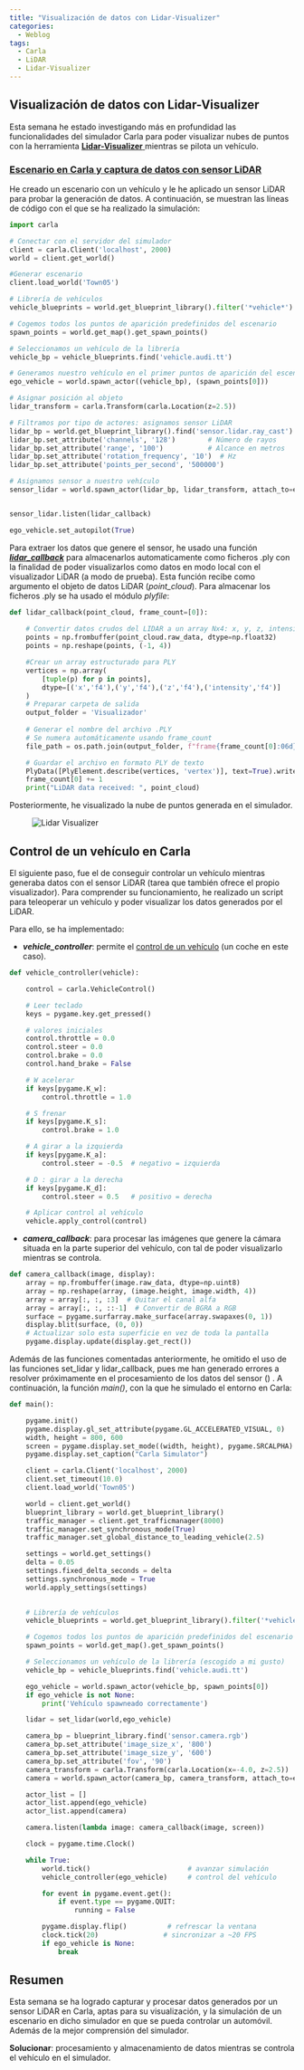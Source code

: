 ```yaml
---
title: "Visualización de datos con Lidar-Visualizer"
categories:
  - Weblog
tags:
  - Carla
  - LiDAR
  - Lidar-Visualizer
---
```


## Visualización de datos con Lidar-Visualizer

Esta semana he estado investigando más en profundidad las funcionalidades del simulador Carla para poder visualizar nubes de puntos con la herramienta [**Lidar-Visualizer** ](https://github.com/RoboticsLabURJC/2024-tfg-felix-martinez/tree/main/Lidar-Visualizer) mientras se pilota un vehículo.


### [Escenario en Carla y captura de datos con sensor LiDAR](https://carla.readthedocs.io/en/latest/tuto_first_steps/#add-sensors)

He creado un escenario con un vehículo y le he aplicado un sensor LiDAR para probar la generación de datos. A continuación, se muestran las líneas de código con el que se ha realizado la simulación: 

```python
import carla

# Conectar con el servidor del simulador
client = carla.Client('localhost', 2000)
world = client.get_world()

#Generar escenario
client.load_world('Town05')

# Librería de vehículos
vehicle_blueprints = world.get_blueprint_library().filter('*vehicle*')

# Cogemos todos los puntos de aparición predefinidos del escenario
spawn_points = world.get_map().get_spawn_points()

# Seleccionamos un vehículo de la librería
vehicle_bp = vehicle_blueprints.find('vehicle.audi.tt')

# Generamos nuestro vehículo en el primer puntos de aparición del escenario
ego_vehicle = world.spawn_actor((vehicle_bp), (spawn_points[0]))

# Asignar posición al objeto
lidar_transform = carla.Transform(carla.Location(z=2.5))

# Filtramos por tipo de actores: asignamos sensor LiDAR
lidar_bp = world.get_blueprint_library().find('sensor.lidar.ray_cast')
lidar_bp.set_attribute('channels', '128')        # Número de rayos
lidar_bp.set_attribute('range', '100')           # Alcance en metros
lidar_bp.set_attribute('rotation_frequency', '10')  # Hz
lidar_bp.set_attribute('points_per_second', '500000') 

# Asignamos sensor a nuestro vehículo
sensor_lidar = world.spawn_actor(lidar_bp, lidar_transform, attach_to=ego_vehicle)


sensor_lidar.listen(lidar_callback)

ego_vehicle.set_autopilot(True)

```

Para extraer los datos que genere el sensor, he usado una función [***lidar_callback***](https://carla.readthedocs.io/en/latest/core_sensors/) para almacenarlos automaticamente como ficheros .ply con la finalidad de poder visualizarlos como datos en modo local con el visualizador LiDAR (a modo de prueba). Esta función recibe como argumento el objeto de datos LiDAR (*point_cloud*). Para almacenar los ficheros .ply se ha usado el módulo *plyfile*:


```python
def lidar_callback(point_cloud, frame_count=[0]):
   
    # Convertir datos crudos del LIDAR a un array Nx4: x, y, z, intensidad
    points = np.frombuffer(point_cloud.raw_data, dtype=np.float32)
    points = np.reshape(points, (-1, 4))

    #Crear un array estructurado para PLY
    vertices = np.array(
        [tuple(p) for p in points],
        dtype=[('x','f4'),('y','f4'),('z','f4'),('intensity','f4')]
    )
    # Preparar carpeta de salida
    output_folder = 'Visualizador'
   
    # Generar el nombre del archivo .PLY
    # Se numera automáticamente usando frame_count
    file_path = os.path.join(output_folder, f"frame{frame_count[0]:06d}.ply")

    # Guardar el archivo en formato PLY de texto
    PlyData([PlyElement.describe(vertices, 'vertex')], text=True).write(file_path)
    frame_count[0] += 1
    print("LiDAR data received: ", point_cloud)
```
Posteriormente, he visualizado la nube de puntos generada en el simulador.

<figure class="align-center" style="max-width: 100%">
  <img src="{{ site.url }}{{ site.baseurl }}/assets/images/Lidar_Visualizer.png" alt="Lidar Visualizer">
</figure>

## Control de un vehículo en Carla

El siguiente paso, fue el de conseguir controlar un vehículo mientras generaba datos con el sensor LiDAR (tarea que también ofrece el propio visualizador). Para comprender su funcionamiento, he realizado un script para teleoperar un vehículo y poder visualizar los datos generados por el LiDAR.

Para ello, se ha implementado: 
- ***vehicle_controller***: permite el [control de un vehículo](https://carla.readthedocs.io/en/latest/python_api/#carlavehiclecontrol) (un coche en este caso).

```python
def vehicle_controller(vehicle):

    control = carla.VehicleControl()

    # Leer teclado
    keys = pygame.key.get_pressed()

    # valores iniciales
    control.throttle = 0.0
    control.steer = 0.0
    control.brake = 0.0
    control.hand_brake = False

    # W acelerar
    if keys[pygame.K_w]:
        control.throttle = 1.0

    # S frenar
    if keys[pygame.K_s]:
        control.brake = 1.0

    # A girar a la izquierda
    if keys[pygame.K_a]:
        control.steer = -0.5  # negativo = izquierda

    # D : girar a la derecha
    if keys[pygame.K_d]:
        control.steer = 0.5   # positivo = derecha

    # Aplicar control al vehículo
    vehicle.apply_control(control)
```

- ***camera_callback***: para procesar las imágenes que genere la cámara situada en la parte superior del vehículo, con tal de poder visualizarlo mientras se controla.

```python
def camera_callback(image, display):
    array = np.frombuffer(image.raw_data, dtype=np.uint8)
    array = np.reshape(array, (image.height, image.width, 4))
    array = array[:, :, :3]  # Quitar el canal alfa
    array = array[:, :, ::-1]  # Convertir de BGRA a RGB
    surface = pygame.surfarray.make_surface(array.swapaxes(0, 1))
    display.blit(surface, (0, 0))
    # Actualizar solo esta superficie en vez de toda la pantalla
    pygame.display.update(display.get_rect()) 
```

Además de las funciones comentadas anteriormente, he omitido el uso de las funciones set_lidar y lidar_callback, pues me han generado errores a resolver próximamente en el procesamiento de los datos del sensor () . A continuación, la función *main()*, con la que he simulado el entorno en Carla:

```python
def main():

    pygame.init()
    pygame.display.gl_set_attribute(pygame.GL_ACCELERATED_VISUAL, 0)
    width, height = 800, 600
    screen = pygame.display.set_mode((width, height), pygame.SRCALPHA)
    pygame.display.set_caption("Carla Simulator")

    client = carla.Client('localhost', 2000)
    client.set_timeout(10.0)
    client.load_world('Town05')

    world = client.get_world()
    blueprint_library = world.get_blueprint_library()
    traffic_manager = client.get_trafficmanager(8000)
    traffic_manager.set_synchronous_mode(True)
    traffic_manager.set_global_distance_to_leading_vehicle(2.5)

    settings = world.get_settings()
    delta = 0.05
    settings.fixed_delta_seconds = delta
    settings.synchronous_mode = True
    world.apply_settings(settings)

    
    # Librería de vehículos
    vehicle_blueprints = world.get_blueprint_library().filter('*vehicle*')

    # Cogemos todos los puntos de aparición predefinidos del escenario
    spawn_points = world.get_map().get_spawn_points()

    # Seleccionamos un vehículo de la librería (escogido a mi gusto)
    vehicle_bp = vehicle_blueprints.find('vehicle.audi.tt')

    ego_vehicle = world.spawn_actor(vehicle_bp, spawn_points[0])
    if ego_vehicle is not None:
        print('Vehículo spawneado correctamente')

    lidar = set_lidar(world,ego_vehicle)

    camera_bp = blueprint_library.find('sensor.camera.rgb')
    camera_bp.set_attribute('image_size_x', '800')
    camera_bp.set_attribute('image_size_y', '600')
    camera_bp.set_attribute('fov', '90')
    camera_transform = carla.Transform(carla.Location(x=-4.0, z=2.5))
    camera = world.spawn_actor(camera_bp, camera_transform, attach_to=ego_vehicle)

    actor_list = []
    actor_list.append(ego_vehicle)
    actor_list.append(camera)

    camera.listen(lambda image: camera_callback(image, screen))

    clock = pygame.time.Clock()

    while True:
        world.tick()                        # avanzar simulación
        vehicle_controller(ego_vehicle)     # control del vehículo

        for event in pygame.event.get(): 
            if event.type == pygame.QUIT:
                running = False

        pygame.display.flip()          # refrescar la ventana
        clock.tick(20)                # sincronizar a ~20 FPS
        if ego_vehicle is None:
            break
```

## Resumen 
Esta semana se ha logrado capturar y procesar datos generados por un sensor LiDAR en Carla, aptas para su visualización, y la simulación de un escenario en dicho simulador en que se pueda controlar un automóvil. Además de la mejor comprensión del simulador.

**Solucionar**: procesamiento y almacenamiento de datos mientras se controla el vehículo en el simulador.








